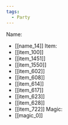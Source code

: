 ```yaml
---
tags:
  - Party
---
```

Name:
- [[name_14]]
Item:
- [[item_100]]
- [[item_1451]]
- [[item_1550]]
- [[item_602]]
- [[item_608]]
- [[item_614]]
- [[item_617]]
- [[item_623]]
- [[item_628]]
- [[item_722]]
Magic:
- [[magic_0]]
